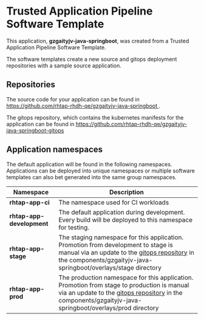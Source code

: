 # Trusted Application Pipeline Software Template

This application, **gzgaityjv-java-springboot**, was created from a Trusted Application Pipeline Software Template.

The software templates create a new source and gitops deployment repositories with a sample source application. 

## Repositories

The source code for your application can be found in [https://github.com/rhtap-rhdh-qe/gzgaityjv-java-springboot ](https://github.com/rhtap-rhdh-qe/gzgaityjv-java-springboot ).
 
The gitops repository, which contains the kubernetes manifests for the application can be found in 
[https://github.com/rhtap-rhdh-qe/gzgaityjv-java-springboot-gitops ](https://github.com/rhtap-rhdh-qe/gzgaityjv-java-springboot-gitops ) 

## Application namespaces 

The default application will be found in the following namespaces. Applications can be deployed into unique namespaces or multiple software templates can also bet generated into the same group namespaces.  

|  Namespace   |  Description   |  
| -------- | -------- |
| **rhtap-app-ci** | The namespace used for CI workloads |
| **rhtap-app-development** | The default application during development. Every build will be deployed to this namespace for testing. |
| **rhtap-app-stage** | The staging namespace for this application. Promotion from development to stage is manual via an update to the [gitops repository](https://github.com/rhtap-rhdh-qe/gzgaityjv-java-springboot-gitops ) in the components/gzgaityjv-java-springboot/overlays/stage directory |
| **rhtap-app-prod** | The production namespace for this application. Promotion from stage to production is manual via an update to the [gitops repository](https://github.com/rhtap-rhdh-qe/gzgaityjv-java-springboot-gitops ) in the components/gzgaityjv-java-springboot/overlays/prod directory |
